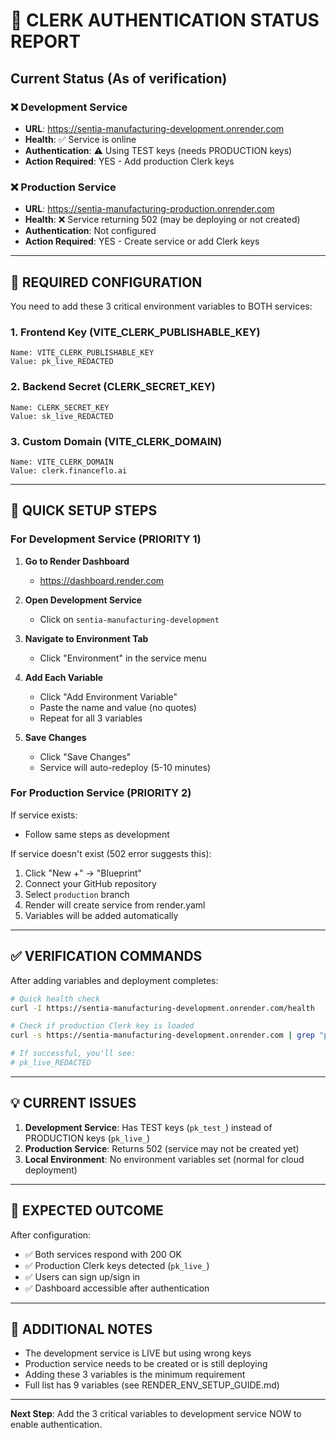 # 🔴 CLERK AUTHENTICATION STATUS REPORT

## Current Status (As of verification)

### ❌ Development Service
- **URL**: https://sentia-manufacturing-development.onrender.com
- **Health**: ✅ Service is online
- **Authentication**: ⚠️ Using TEST keys (needs PRODUCTION keys)
- **Action Required**: YES - Add production Clerk keys

### ❌ Production Service
- **URL**: https://sentia-manufacturing-production.onrender.com
- **Health**: ❌ Service returning 502 (may be deploying or not created)
- **Authentication**: Not configured
- **Action Required**: YES - Create service or add Clerk keys

---

## 🔧 REQUIRED CONFIGURATION

You need to add these 3 critical environment variables to BOTH services:

### 1. Frontend Key (VITE_CLERK_PUBLISHABLE_KEY)
```
Name: VITE_CLERK_PUBLISHABLE_KEY
Value: pk_live_REDACTED
```

### 2. Backend Secret (CLERK_SECRET_KEY)
```
Name: CLERK_SECRET_KEY
Value: sk_live_REDACTED
```

### 3. Custom Domain (VITE_CLERK_DOMAIN)
```
Name: VITE_CLERK_DOMAIN
Value: clerk.financeflo.ai
```

---

## 🚀 QUICK SETUP STEPS

### For Development Service (PRIORITY 1)

1. **Go to Render Dashboard**
   - https://dashboard.render.com

2. **Open Development Service**
   - Click on `sentia-manufacturing-development`

3. **Navigate to Environment Tab**
   - Click "Environment" in the service menu

4. **Add Each Variable**
   - Click "Add Environment Variable"
   - Paste the name and value (no quotes)
   - Repeat for all 3 variables

5. **Save Changes**
   - Click "Save Changes"
   - Service will auto-redeploy (5-10 minutes)

### For Production Service (PRIORITY 2)

If service exists:
- Follow same steps as development

If service doesn't exist (502 error suggests this):
1. Click "New +" → "Blueprint"
2. Connect your GitHub repository
3. Select `production` branch
4. Render will create service from render.yaml
5. Variables will be added automatically

---

## ✅ VERIFICATION COMMANDS

After adding variables and deployment completes:

```bash
# Quick health check
curl -I https://sentia-manufacturing-development.onrender.com/health

# Check if production Clerk key is loaded
curl -s https://sentia-manufacturing-development.onrender.com | grep "pk_live_"

# If successful, you'll see:
# pk_live_REDACTED
```

---

## 💡 CURRENT ISSUES

1. **Development Service**: Has TEST keys (`pk_test_`) instead of PRODUCTION keys (`pk_live_`)
2. **Production Service**: Returns 502 (service may not be created yet)
3. **Local Environment**: No environment variables set (normal for cloud deployment)

---

## 🎯 EXPECTED OUTCOME

After configuration:
- ✅ Both services respond with 200 OK
- ✅ Production Clerk keys detected (`pk_live_`)
- ✅ Users can sign up/sign in
- ✅ Dashboard accessible after authentication

---

## 📌 ADDITIONAL NOTES

- The development service is LIVE but using wrong keys
- Production service needs to be created or is still deploying
- Adding these 3 variables is the minimum requirement
- Full list has 9 variables (see RENDER_ENV_SETUP_GUIDE.md)

---

**Next Step**: Add the 3 critical variables to development service NOW to enable authentication.

